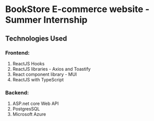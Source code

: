 # BookStore E-commerce website - Summer Internship
## Technologies Used
### Frontend: 
1) ReactJS Hooks
2) ReactJS libraries - Axios and Toastify
3) React component library - MUI
4) ReactJS with TypeScript

### Backend:
1) ASP.net core Web API
2) PostgresSQL
3) Microsoft Azure

